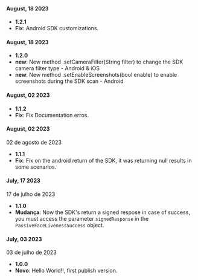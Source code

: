 #### August, 18 2023
*  **1.2.1**
  * **Fix**: Android SDK customizations.

#### August, 18 2023
*  **1.2.0**
  * **new**: New method .setCameraFilter(String filter) to change the SDK camera filter type - Android & iOS
  * **new**: New method .setEnableScreenshots(bool enable) to enable screenshots during the SDK scan - Android

#### August, 02 2023 
*  **1.1.2**
  * **Fix**: Fix Documentation erros.

#### August, 02 2023
02 de agosto de 2023 
*  **1.1.1**
  * **Fix**: Fix on the android return of the SDK, it was returning null results in some scenarios.

#### July, 17 2023
17 de julho de 2023 
*  **1.1.0**
  * **Mudança**: Now the SDK's return a signed respose in case of success, you must access the parameter `signedResponse` in the `PassiveFaceLivenessSuccess` object.

#### July, 03 2023
03 de julho de 2023 
*  **1.0.0**
  * **Novo**: Hello World!!, first publish version.